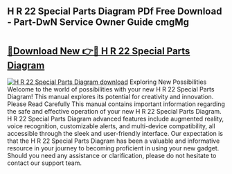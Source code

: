 ## H R 22 Special Parts Diagram PDf Free Download - Part-DwN Service Owner Guide cmgMg

# <h2><a href="http://dfrflqw.blite.top/?on=H+R+22+Special+Parts+Diagram">🔗Download New 👉🔴 H R 22 Special Parts Diagram</a></h2>

[![H R 22 Special Parts Diagram download](https://i.imgur.com/lujVjoI.png)](http://dfrflqw.blite.top/?on=H+R+22+Special+Parts+Diagram)
Exploring New Possibilities Welcome to the world of possibilities with your new H R 22 Special Parts Diagram! This manual explores its potential for creativity and innovation. Please Read Carefully This manual contains important information regarding the safe and effective operation of your new H R 22 Special Parts Diagram. H R 22 Special Parts Diagram advanced features include augmented reality, voice recognition, customizable alerts, and multi-device compatibility, all accessible through the sleek and user-friendly interface. Our expectation is that the H R 22 Special Parts Diagram has been a valuable and informative resource in your journey to becoming proficient in using your new gadget. Should you need any assistance or clarification, please do not hesitate to contact our support team.
